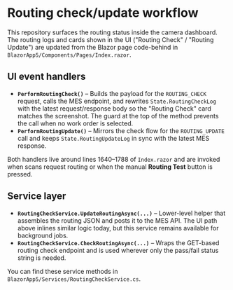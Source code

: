 # Routing check/update workflow

This repository surfaces the routing status inside the camera dashboard. The routing logs and cards shown in the UI ("Routing Check" / "Routing Update") are updated from the Blazor page code-behind in `BlazorApp5/Components/Pages/Index.razor`.

## UI event handlers

* **`PerformRoutingCheck()`** – Builds the payload for the `ROUTING_CHECK` request, calls the MES endpoint, and rewrites `State.RoutingCheckLog` with the latest request/response body so the "Routing Check" card matches the screenshot. The guard at the top of the method prevents the call when no work order is selected.
* **`PerformRoutingUpdate()`** – Mirrors the check flow for the `ROUTING_UPDATE` call and keeps `State.RoutingUpdateLog` in sync with the latest MES response.

Both handlers live around lines 1640–1788 of `Index.razor` and are invoked when scans request routing or when the manual **Routing Test** button is pressed.

## Service layer

* **`RoutingCheckService.UpdateRoutingAsync(...)`** – Lower-level helper that assembles the routing JSON and posts it to the MES API. The UI path above inlines similar logic today, but this service remains available for background jobs.
* **`RoutingCheckService.CheckRoutingAsync(...)`** – Wraps the GET-based routing check endpoint and is used wherever only the pass/fail status string is needed.

You can find these service methods in `BlazorApp5/Services/RoutingCheckService.cs`.


